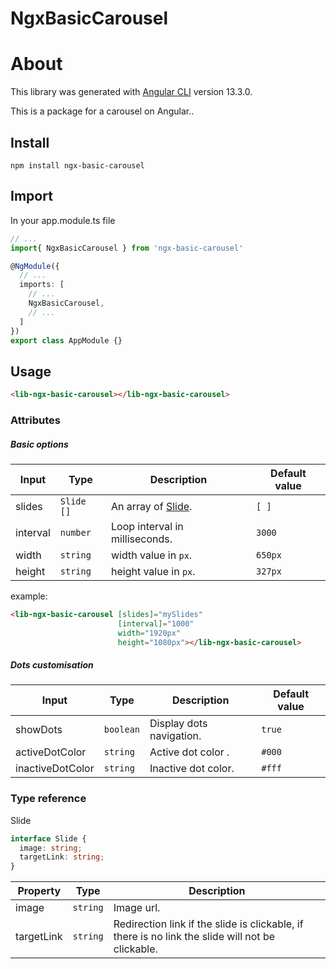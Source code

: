 # NgxBasicCarousel

# About

This library was generated with [Angular CLI](https://github.com/angular/angular-cli) version 13.3.0.

This is a package for a carousel on Angular..

## Install

`npm install ngx-basic-carousel`

## Import

In your app.module.ts file

```ts
// ...
import{ NgxBasicCarousel } from 'ngx-basic-carousel'

@NgModule({
  // ...
  imports: [
    // ...
    NgxBasicCarousel,
    // ...
  ]
})
export class AppModule {}
```

## Usage

```html
<lib-ngx-basic-carousel></lib-ngx-basic-carousel>
```

### Attributes

##### Basic options

| Input    | Type       | Description                      | Default value |
| -------- | ---------- | -------------------------------- | ------------- |
| slides   | `Slide []` | An array of [Slide](#slideType). | `[ ]`         |
| interval | `number`   | Loop interval in milliseconds.   | `3000`        |
| width    | `string`   | width value in `px`.             | `650px`       |
| height   | `string`   | height value in `px`.            | `327px`       |

example:

```html
<lib-ngx-basic-carousel [slides]="mySlides"
                        [interval]="1000"
                        width="1920px"
                        height="1080px"></lib-ngx-basic-carousel>
```

##### Dots customisation

| Input            | Type      | Description              | Default value |
| ---------------- | --------- | ------------------------ | ------------- |
| showDots         | `boolean` | Display dots navigation. | `true`        |
| activeDotColor   | `string`  | Active dot color .       | `#000`        |
| inactiveDotColor | `string`  | Inactive dot color.      | `#fff`        |

### Type reference

<a name="slideType">Slide</a>

```ts
interface Slide {
  image: string;
  targetLink: string;
}
```

| Property   | Type     | Description                                                                                      |
| ---------- | -------- | ------------------------------------------------------------------------------------------------ |
| image      | `string` | Image url.                                                                                       |
| targetLink | `string` | Redirection link if the slide is clickable, if there is no link the slide will not be clickable. |
